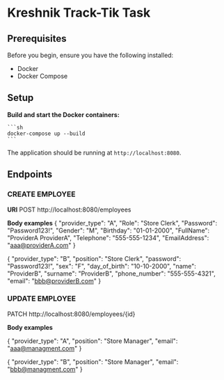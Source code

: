 # Kreshnik Track-Tik Task

## Prerequisites

Before you begin, ensure you have the following installed:

- Docker
- Docker Compose

## Setup

**Build and start the Docker containers:**

    ```sh
    docker-compose up --build
    ```

The application should be running at `http://localhost:8080`.

## Endpoints

### CREATE EMPLOYEE

**URI**
POST http://localhost:8080/employees

**Body examples**
{
  "provider_type": "A",
  "Role": "Store Clerk",
  "Password": "Password123!",
  "Gender": "M",
  "Birthday": "01-01-2000",
  "FullName": "ProviderA ProviderA",
  "Telephone": "555-555-1234",
  "EmailAddress": "aaa@providerA.com"
}

{
  "provider_type": "B",
  "position": "Store Clerk",
  "password": "Password123!",
  "sex": "F",
  "day_of_birth": "10-10-2000",
  "name": "ProviderB",
  "surname": "ProviderB",
  "phone_number": "555-555-4321",
  "email": "bbb@providerB.com"
}

### UPDATE EMPLOYEE

PATCH http://localhost:8080/employees/{id}

**Body examples**

{
  "provider_type": "A",
  "position": "Store Manager",
  "email": "aaa@managment.com"
}

{
  "provider_type": "B",
  "position": "Store Manager",
  "email": "bbb@managment.com"
}
